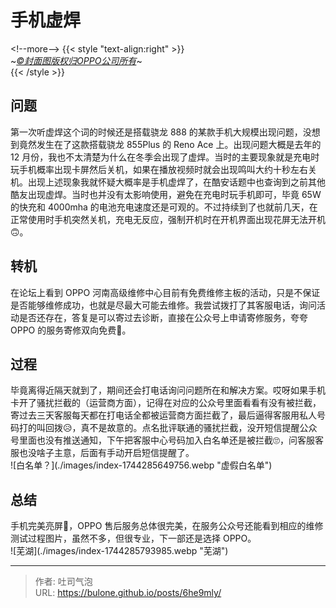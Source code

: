 # 手机虚焊


&lt;!--more--&gt;
{{&lt; style &#34;text-align:right&#34; &gt;}}  
~*[©封面图版权归OPPO公司所有](https://www.oppo.com)*~  
{{&lt; /style &gt;}}

## 问题
第一次听虚焊这个词的时候还是搭载骁龙 888 的某款手机大规模出现问题，没想到竟然发生在了这款搭载骁龙 855Plus 的 Reno Ace 上。出现问题大概是去年的 12 月份，我也不太清楚为什么在冬季会出现了虚焊。当时的主要现象就是充电时玩手机概率出现卡屏然后关机，如果在播放视频时就会出现鸣叫大约十秒左右关机。出现上述现象我就怀疑大概率是手机虚焊了，在酷安话题中也查询到之前其他酷友出现虚焊。当时也并没有太影响使用，避免在充电时玩手机即可，毕竟 65W 的快充和 4000mha 的电池充电速度还是可观的。不过持续到了也就前几天，在正常使用时手机突然关机，充电无反应，强制开机时在开机界面出现花屏无法开机🙃。

## 转机
在论坛上看到 OPPO 河南高级维修中心目前有免费维修主板的活动，只是不保证是否能够维修成功，也就是尽最大可能去维修。我尝试拨打了其客服电话，询问活动是否还存在，答复是可以寄过去诊断，直接在公众号上申请寄修服务，夸夸 OPPO 的服务寄修双向免费🥰。

## 过程
毕竟离得近隔天就到了，期间还会打电话询问问题所在和解决方案。哎呀如果手机卡开了骚扰拦截的（运营商方面），记得在对应的公众号里面看看有没有被拦截，寄过去三天客服每天都在打电话全都被运营商方面拦截了，最后逼得客服用私人号码打的叫回拨😥，真不是故意的。点名批评联通的骚扰拦截，没开短信提醒公众号里面也没有推送通知，下午把客服中心号码加入白名单还是被拦截🙄，问客服客服也没啥子主意，后面有手动开启短信提醒了。  
![白名单？](./images/index-1744285649756.webp &#34;虚假白名单&#34;)
## 总结

手机完美亮屏🎉，OPPO 售后服务总体很完美，在服务公众号还能看到相应的维修测试过程图片，虽然不多，但很专业，下一部还是选择 OPPO。  
![芜湖](./images/index-1744285793985.webp &#34;芜湖&#34;)

---

> 作者: 吐司气泡  
> URL: https://bulone.github.io/posts/6he9mly/  

